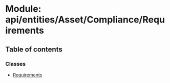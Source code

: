 # Module: api/entities/Asset/Compliance/Requirements

## Table of contents

### Classes

- [Requirements](../wiki/api.entities.Asset.Compliance.Requirements.Requirements)
